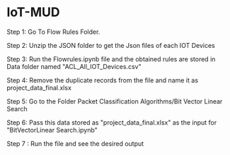 # IoT-MUD

Step 1: Go To Flow Rules Folder.

Step 2: Unzip the JSON folder to get the Json files of each IOT Devices

Step 3: Run the Flowrules.ipynb file and the obtained rules are stored in Data folder named "ACL_All_IOT_Devices.csv"

Step 4: Remove the duplicate records from the file and name it as project_data_final.xlsx

Step 5: Go to the Folder Packet Classification Algorithms/Bit Vector Linear Search

Step 6: Pass this data stored as "project_data_final.xlsx" as the input for "BitVectorLinear Search.ipynb"

Step 7 : Run the file and see the desired output

